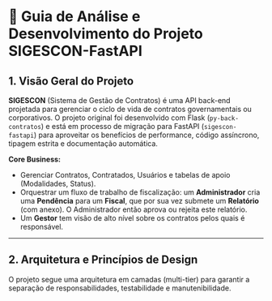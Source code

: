 # 🚀 Guia de Análise e Desenvolvimento do Projeto SIGESCON-FastAPI

## 1. Visão Geral do Projeto

**SIGESCON** (Sistema de Gestão de Contratos) é uma API back-end projetada para gerenciar o ciclo de vida de contratos governamentais ou corporativos. O projeto original foi desenvolvido com Flask (`py-back-contratos`) e está em processo de migração para FastAPI (`sigescon-fastapi`) para aproveitar os benefícios de performance, código assíncrono, tipagem estrita e documentação automática.

**Core Business:**
- Gerenciar Contratos, Contratados, Usuários e tabelas de apoio (Modalidades, Status).
- Orquestrar um fluxo de trabalho de fiscalização: um **Administrador** cria uma **Pendência** para um **Fiscal**, que por sua vez submete um **Relatório** (com anexo). O Administrador então aprova ou rejeita este relatório.
- Um **Gestor** tem visão de alto nível sobre os contratos pelos quais é responsável.

---

## 2. Arquitetura e Princípios de Design

O projeto segue uma arquitetura em camadas (multi-tier) para garantir a separação de responsabilidades, testabilidade e manutenibilidade.